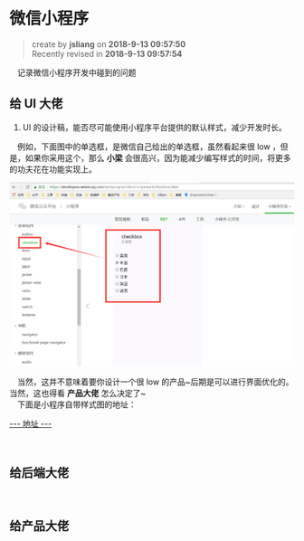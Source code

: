 # 微信小程序
> create by **jsliang** on **2018-9-13 09:57:50**  
> Recently revised in **2018-9-13 09:57:54**

&emsp;记录微信小程序开发中碰到的问题

## 给 UI 大佬
1. UI 的设计稿，能否尽可能使用小程序平台提供的默认样式，减少开发时长。
  
&emsp;例如，下面图中的单选框，是微信自己给出的单选框，虽然看起来很 low ，但是，如果你采用这个，那么 **小梁** 会很高兴，因为能减少编写样式的时间，将更多的功夫花在功能实现上。

![图](../../public-repertory//img/other-WeChatApplet-question-1.png)

&emsp;当然，这并不意味着要你设计一个很 low 的产品~后期是可以进行界面优化的。当然，这也得看 **产品大佬** 怎么决定了~  
&emsp;下面是小程序自带样式图的地址：

[--- 地址 ---](https://developers.weixin.qq.com/miniprogram/dev/component/checkbox.html)

<br>

## 给后端大佬

<br>

## 给产品大佬